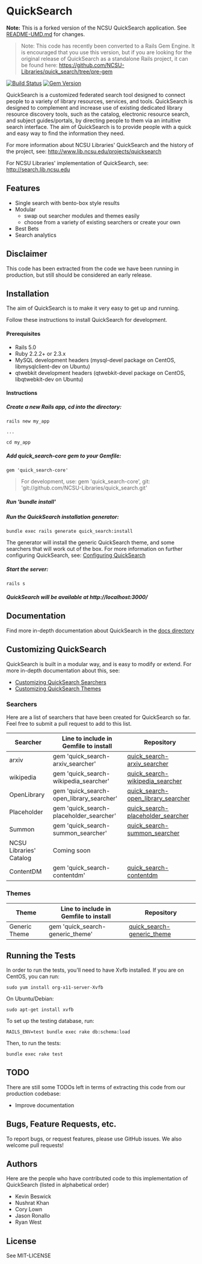 # QuickSearch

**Note:** This is a forked version of the NCSU QuickSearch application. See
[README-UMD.md](README-UMD.md) for changes.

> Note: This code has recently been converted to a Rails Gem Engine. It is encouraged that you use this version, but if you are
> looking for the original release of QuickSearch as a standalone Rails project, it can be found here:
> https://github.com/NCSU-Libraries/quick_search/tree/pre-gem

[![Build Status](https://travis-ci.org/NCSU-Libraries/quick_search.svg?branch=master)](https://travis-ci.org/NCSU-Libraries/quick_search)
[![Gem Version](https://badge.fury.io/rb/quick_search-core.svg)](https://badge.fury.io/rb/quick_search-core)

QuickSearch is a customized federated search tool designed to connect people to a variety of library resources, services, and tools. QuickSearch is designed to complement and increase use of existing dedicated library resource discovery tools, such as the catalog, electronic resource search, and subject guides/portals, by directing people to them via an intuitive search interface. The aim of QuickSearch is to provide people with a quick and easy way to find the information they need.

For more information about NCSU Libraries' QuickSearch and the history of the project, see: http://www.lib.ncsu.edu/projects/quicksearch

For NCSU Libraries' implementation of QuickSearch, see:
http://search.lib.ncsu.edu

## Features

- Single search with bento-box style results
- Modular
  - swap out searcher modules and themes easily
  - choose from a variety of existing searchers or create your own
- Best Bets
- Search analytics

## Disclaimer

This code has been extracted from the code we have been running in
production, but still should be considered an early release.

## Installation

The aim of QuickSearch is to make it very easy to get up and running.

Follow these instructions to install QuickSearch for
development.

#### Prerequisites

- Rails 5.0
- Ruby 2.2.2+ or 2.3.x
- MySQL development headers (mysql-devel package on CentOS, libmysqlclient-dev on Ubuntu)
- qtwebkit development headers (qtwebkit-devel package on CentOS, libqtwebkit-dev on Ubuntu)

#### Instructions

##### Create a new Rails app, cd into the directory:

    rails new my_app

    ...

    cd my_app

##### Add quick_search-core gem to your Gemfile:

    gem 'quick_search-core'

> For development, use: gem 'quick_search-core', git: 'git://github.com/NCSU-Libraries/quick_search.git'

##### Run 'bundle install'

##### Run the QuickSearch installation generator:

    bundle exec rails generate quick_search:install

The generator will install the generic QuickSearch theme, and some
searchers that will work out of the box. For more information on further
configuring QuickSearch, see: [Configuring QuickSearch](docs/configuration.md)

##### Start the server:

    rails s

##### QuickSearch will be available at http://localhost:3000/

## Documentation

Find more in-depth documentation about QuickSearch in the [docs
directory](docs/README.md)

## Customizing QuickSearch

QuickSearch is built in a modular way, and is easy to modify or extend.
For more in-depth documentation about this, see:

- [Customizing QuickSearch Searchers](docs/customizing_searchers.md)
- [Customizing QuickSearch Themes](docs/customizing_themes.md)

### Searchers

Here are a list of searchers that have been created for QuickSearch so
far. Feel free to submit a pull request to add to this list.

|Searcher                |Line to include in Gemfile to install          |Repository                         |
|------------------------|-----------------------------------------------|-----------------------------------|
|arxiv                   |gem 'quick_search-arxiv_searcher'              |[quick_search-arxiv_searcher](https://www.github.com/ncsu-libraries/quick_search-arxiv_searcher)               |
|wikipedia               |gem 'quick_search-wikipedia_searcher'          |[quick_search-wikipedia_searcher](https://www.github.com/ncsu-libraries/quick_search-wikipedia_searcher)       |
|OpenLibrary             |gem 'quick_search-open_library_searcher'       |[quick_search-open_library_searcher](https://www.github.com/ncsu-libraries/quick_search-open_library_searcher) |
|Placeholder           |gem 'quick_search-placeholder_searcher'       |[quick_search-placeholder_searcher](https://www.github.com/ncsu-libraries/quick_search-placeholder_searcher) |
|Summon                  |gem 'quick_search-summon_searcher'               |[quick_search-summon_searcher](https://www.github.com/ncsu-libraries/quick_search-summon_searcher) |
|NCSU Libraries' Catalog |Coming soon                                    |                                   |
|ContentDM               |gem 'quick_search-contentdm'                   | [quick_search-contentdm](https://github.com/tulibraries/quick_search-contentdm)                       |


### Themes

|Theme          |Line to include in Gemfile to install |Repository                         |
|---------------|--------------------------------------|-----------------------------------|
|Generic Theme  |gem 'quick_search-generic_theme'      |[quick_search-generic_theme](https://www.github.com/ncsu-libraries/quick_search-generic_theme)|


## Running the Tests

In order to run the tests, you'll need to have Xvfb installed. If you
are on CentOS, you can run:

    sudo yum install org-x11-server-Xvfb

On Ubuntu/Debian:

    sudo apt-get install xvfb

To set up the testing database, run:

    RAILS_ENV=test bundle exec rake db:schema:load

Then, to run the tests:

    bundle exec rake test

## TODO

There are still some TODOs left in terms of extracting this code from
our production codebase:

- Improve documentation

## Bugs, Feature Requests, etc.

To report bugs, or request features, please use GitHub issues. We also
welcome pull requests!

## Authors

Here are the people who have contributed code to this implementation of
QuickSearch (listed in alphabetical order)

- Kevin Beswick
- Nushrat Khan
- Cory Lown
- Jason Ronallo
- Ryan West

## License

See MIT-LICENSE
